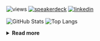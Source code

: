 ![views](https://komarev.com/ghpvc/?username=chck&color=blueviolet)
[![speakerdeck](https://img.shields.io/badge/Speaker_Deck-chck-8a2be2?style=flat-square&logo=speaker-deck)](https://speakerdeck.com/chck)
[![linkedin](https://img.shields.io/badge/LinkedIn-chck-8a2be2?style=flat-square&logo=linkedin)](https://www.linkedin.com/in/chck/)

<p align="left"> 
  <img alt="GitHub Stats" align="center" height="150" src="https://github-readme-stats-nine-umber-51.vercel.app/api?username=chck&count_private=true&show_icons=true&hide_title=true&theme=buefy" />
  <img alt="Top Langs" align="center" height="150" src="https://github-readme-stats-nine-umber-51.vercel.app/api/top-langs/?username=chck&layout=compact&count_private=true&show_icons=true&hide_title=true&theme=buefy" />
</p>

<details>
  <summary><b>Read more</b></summary>
  <br>

  <!--START_SECTION:waka-->
**🐱 My GitHub Data** 

> 📦 82.3 kB Used in GitHub's Storage 
 > 
> 🏆 351 Contributions in the Year 2024
 > 
> 💼 Opted to Hire
 > 
> 📜 133 Public Repositories 
 > 
> 🔑 22 Private Repositories 
 > 
**I'm a Night 🦉** 

```text
🌞 Morning                869 commits         ███░░░░░░░░░░░░░░░░░░░░░░   13.27 % 
🌆 Daytime                2129 commits        ████████░░░░░░░░░░░░░░░░░   32.51 % 
🌃 Evening                1900 commits        ███████░░░░░░░░░░░░░░░░░░   29.01 % 
🌙 Night                  1651 commits        ██████░░░░░░░░░░░░░░░░░░░   25.21 % 
```
📅 **I'm Most Productive on Thursday** 

```text
Monday                   1300 commits        █████░░░░░░░░░░░░░░░░░░░░   19.85 % 
Tuesday                  1010 commits        ████░░░░░░░░░░░░░░░░░░░░░   15.42 % 
Wednesday                1066 commits        ████░░░░░░░░░░░░░░░░░░░░░   16.28 % 
Thursday                 1564 commits        ██████░░░░░░░░░░░░░░░░░░░   23.88 % 
Friday                   677 commits         ███░░░░░░░░░░░░░░░░░░░░░░   10.34 % 
Saturday                 375 commits         █░░░░░░░░░░░░░░░░░░░░░░░░   05.73 % 
Sunday                   557 commits         ██░░░░░░░░░░░░░░░░░░░░░░░   08.51 % 
```


📊 **This Week I Spent My Time On** 

```text
💬 Programming Languages: 
Other                    10 hrs 52 mins      ███████████████░░░░░░░░░░   59.80 % 
Python                   3 hrs 38 mins       █████░░░░░░░░░░░░░░░░░░░░   20.02 % 
Markdown                 1 hr 15 mins        ██░░░░░░░░░░░░░░░░░░░░░░░   06.91 % 
Git                      42 mins             █░░░░░░░░░░░░░░░░░░░░░░░░   03.92 % 
TOML                     34 mins             █░░░░░░░░░░░░░░░░░░░░░░░░   03.15 % 

🔥 Editors: 
Chrome                   10 hrs 50 mins      ███████████████░░░░░░░░░░   59.65 % 
PyCharm                  3 hrs 46 mins       █████░░░░░░░░░░░░░░░░░░░░   20.78 % 
Neovim                   2 hrs 24 mins       ███░░░░░░░░░░░░░░░░░░░░░░   13.26 % 
VS Code                  1 hr                █░░░░░░░░░░░░░░░░░░░░░░░░   05.53 % 
WebStorm                 6 mins              ░░░░░░░░░░░░░░░░░░░░░░░░░   00.63 % 
```

**I Mostly Code in Python** 

```text
Python                   43 repos            █████████░░░░░░░░░░░░░░░░   34.13 % 
Jupyter Notebook         18 repos            ████░░░░░░░░░░░░░░░░░░░░░   14.29 % 
Rust                     7 repos             █░░░░░░░░░░░░░░░░░░░░░░░░   05.56 % 
TypeScript               4 repos             █░░░░░░░░░░░░░░░░░░░░░░░░   03.17 % 
Astro                    1 repo              ░░░░░░░░░░░░░░░░░░░░░░░░░   00.79 % 
```



**Timeline**

![Lines of Code chart](https://raw.githubusercontent.com/chck/chck/main/assets/bar_graph.png)


 Last Updated on 2024-05-25 01:26 UTC
<!--END_SECTION:waka-->
</details>

